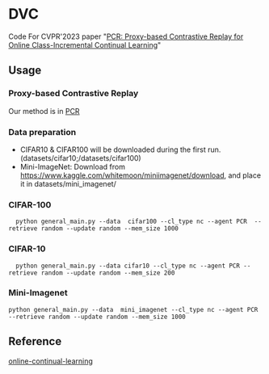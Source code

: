 # DVC
Code For CVPR'2023 paper "[PCR: Proxy-based Contrastive Replay for Online Class-Incremental Continual Learning](https://arxiv.org/abs/2304.04408)"

## Usage
### Proxy-based Contrastive Replay
Our method is in [PCR](https://arxiv.org/abs/2304.04408)

### Data preparation
- CIFAR10 & CIFAR100 will be downloaded during the first run. (datasets/cifar10;/datasets/cifar100)
- Mini-ImageNet: Download from https://www.kaggle.com/whitemoon/miniimagenet/download, and place it in datasets/mini_imagenet/


### CIFAR-100
```shell
  python general_main.py --data  cifar100 --cl_type nc --agent PCR  --retrieve random --update random --mem_size 1000
 ```

 ### CIFAR-10
```shell
  python general_main.py --data cifar10 --cl_type nc --agent PCR --retrieve random --update random --mem_size 200
 ```
 
 ### Mini-Imagenet
```shell
python general_main.py --data  mini_imagenet --cl_type nc --agent PCR --retrieve random --update random --mem_size 1000
 ```
 
 ## Reference
[online-continual-learning](https://github.com/RaptorMai/online-continual-learning)
